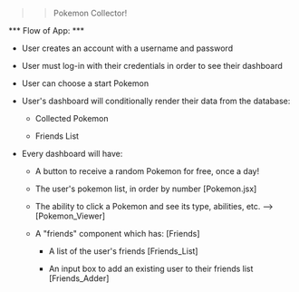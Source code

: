 >> Pokemon Collector!

*** Flow of App: ***

- User creates an account with a username and password

- User must log-in with their credentials in order to see their dashboard

- User can choose a start Pokemon

- User's dashboard will conditionally render their data from the database:

    - Collected Pokemon

    - Friends List

- Every dashboard will have:

    - A button to receive a random Pokemon for free, once a day!

    - The user's pokemon list, in order by number [Pokemon.jsx]

    - The ability to click a Pokemon and see its type, abilities, etc. --> [Pokemon_Viewer]

    - A "friends" component which has: [Friends]
    
        - A list of the user's friends [Friends_List]

        - An input box to add an existing user to their friends list [Friends_Adder]

